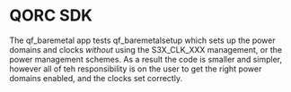 # QORC SDK

The qf_baremetal app tests qf_baremetalsetup which sets up the power domains and clocks *without* using
the S3X_CLK_XXX management, or the power management schemes.  As a result the code is smaller and simpler,
however all of teh responsibility is on the user to get the right power domains enabled, and the clocks set
correctly.